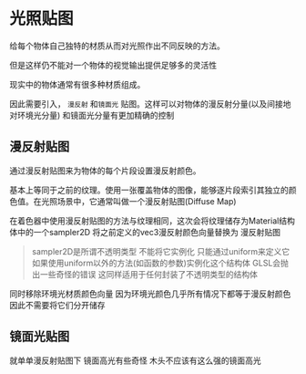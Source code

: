 # 光照贴图

给每个物体自己独特的材质从而对光照作出不同反映的方法。

但是这样仍不能对一个物体的视觉输出提供足够多的灵活性

现实中的物体通常有很多种材质组成。

因此需要引入， `漫反射` 和`镜面光` 贴图。这样可以对物体的漫反射分量(以及间接地对环境光分量) 和镜面光分量有更加精确的控制

## 漫反射贴图

通过漫反射贴图来为物体的每个片段设置漫反射颜色。

基本上等同于之前的纹理。使用一张覆盖物体的图像，能够逐片段索引其独立的颜色值。在光照场景中，它通常叫做一个漫反射贴图(Diffuse Map)

在着色器中使用漫反射贴图的方法与纹理相同，这次会将纹理储存为Material结构体中的一个sampler2D 将之前定义的vec3漫反射颜色向量替换为 漫反射贴图

> sampler2D是所谓不透明类型 不能将它实例化 只能通过uniform来定义它
> 如果使用uniform以外的方法(如函数的参数)实例化这个结构体 GLSL会抛出一些奇怪的错误 这同样适用于任何封装了不透明类型的结构体

同时移除环境光材质颜色向量  因为环境光颜色几乎所有情况下都等于漫反射颜色 因此不需要将它们分开储存

## 镜面光贴图

就单单漫反射贴图下 镜面高光有些奇怪 木头不应该有这么强的镜面高光
